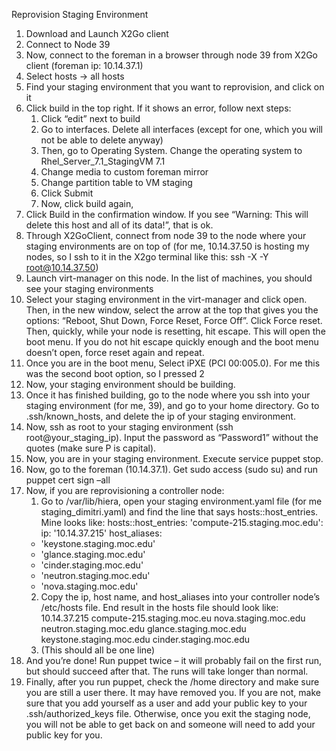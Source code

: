 Reprovision Staging Environment


1. Download and Launch X2Go client
2. Connect to Node 39 
3. Now, connect to the foreman in a browser through node 39 from X2Go client (foreman ip: 10.14.37.1)
4. Select hosts -> all hosts
5. Find your staging environment that you want to reprovision, and click on it
6. Click build in the top right. If it shows an error, follow next steps:
      1. Click “edit” next to build
      2. Go to interfaces. Delete all interfaces (except for one, which you will not be able to delete anyway)
      3. Then, go to Operating System. Change the operating system to Rhel_Server_7.1_StagingVM 7.1
      4. Change media to custom foreman mirror
      5. Change partition table to VM staging
      6. Click Submit
      7. Now, click build again, 
7. Click Build in the confirmation window. If you see “Warning: This will delete this host and all of its data!”, that is ok.
8. Through X2GoClient, connect from node 39 to the node where your staging environments are on top of (for me, 10.14.37.50 is hosting my nodes, so I ssh to it in the X2go terminal like this: ssh -X -Y root@10.14.37.50)
9. Launch virt-manager on this node. In the list of machines, you should see your staging environments
10. Select your staging environment in the virt-manager and click open. Then, in the new window, select the arrow at the top that gives you the options: “Reboot, Shut Down, Force Reset, Force Off”. Click Force reset. Then, quickly, while your node is resetting, hit escape. This will open the boot menu. If you do not hit escape quickly enough and the boot menu doesn’t open, force reset again and repeat.
11. Once you are in the boot menu, Select iPXE (PCI 00:005.0). For me this was the second boot option, so I pressed 2 
12. Now, your staging environment should be building.
13. Once it has finished building, go to the node where you ssh into your staging environment (for me, 39), and go to your home directory. Go to .ssh/known_hosts, and delete the ip of your staging environment. 
14. Now, ssh as root to your staging environment (ssh root@your_staging_ip). Input the password as “Password1” without the quotes (make sure P is capital).
15. Now, you are in your staging environment. Execute service puppet stop. 
16. Now, go to the foreman (10.14.37.1). Get sudo access (sudo su) and run puppet cert sign –all
17. Now, if you are reprovisioning a controller node:
      1. Go to /var/lib/hiera, open your staging environment.yaml file (for me staging_dimitri.yaml) and find the line that says hosts::host_entries. Mine looks like:
hosts::host_entries:
 'compute-215.staging.moc.edu':
    ip: '10.14.37.215'
    host_aliases:
     - 'keystone.staging.moc.edu'
     - 'glance.staging.moc.edu'
     - 'cinder.staging.moc.edu'
     - 'neutron.staging.moc.edu'
     - 'nova.staging.moc.edu'
      2. Copy the ip, host name, and host_aliases into your controller node’s /etc/hosts file. End result in the hosts file should look like:
      10.14.37.215 compute-215.staging.moc.eu nova.staging.moc.edu neutron.staging.moc.edu glance.staging.moc.edu keystone.staging.moc.edu cinder.staging.moc.edu
      3. (This should all be one line)
18. And you’re done! Run puppet twice – it will probably fail on the first run, but should succeed after that. The runs will take longer than normal.
19. Finally, after you run puppet, check the /home directory and make sure you are still a user there. It may have removed you. If you are not, make sure that you add yourself as a user and add your public key to your .ssh/authorized_keys file. Otherwise, once you exit the staging node, you will not be able to get back on and someone will need to add your public key for you.